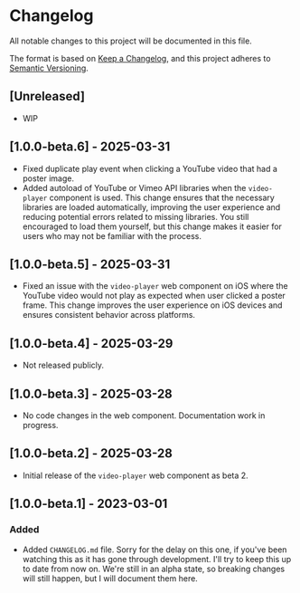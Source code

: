 # Changelog

All notable changes to this project will be documented in this file.

The format is based on [Keep a Changelog](https://keepachangelog.com/en/1.0.0/),
and this project adheres to [Semantic Versioning](https://semver.org/spec/v2.0.0.html).

## [Unreleased]

- WIP

## [1.0.0-beta.6] - 2025-03-31

- Fixed duplicate play event when clicking a YouTube video that had a poster image.
- Added autoload of YouTube or Vimeo API libraries when the `video-player` component is used. This change ensures that the necessary libraries are loaded automatically, improving the user experience and reducing potential errors related to missing libraries. You still encouraged to load them yourself, but this change makes it easier for users who may not be familiar with the process.

## [1.0.0-beta.5] - 2025-03-31

- Fixed an issue with the `video-player` web component on iOS where the YouTube video would not play as expected when user clicked a poster frame. This change improves the user experience on iOS devices and ensures consistent behavior across platforms.

## [1.0.0-beta.4] - 2025-03-29

- Not released publicly.

## [1.0.0-beta.3] - 2025-03-28

- No code changes in the web component. Documentation work in progress.

## [1.0.0-beta.2] - 2025-03-28

- Initial release of the `video-player` web component as beta 2.

## [1.0.0-beta.1] - 2023-03-01

### Added

- Added `CHANGELOG.md` file. Sorry for the delay on this one, if you've been watching this as it has gone through development. I'll try to keep this up to date from now on. We're still in an alpha state, so breaking changes will still happen, but I will document them here.
